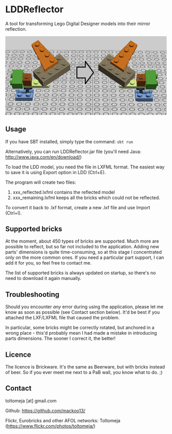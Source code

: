 # LDDReflector
A tool for transforming Lego Digital Designer models into their mirror reflection.

![Example](doc/lddr_example.png?raw=true "Example")

## Usage
If you have SBT installed, simply type the command:
`sbt run`

Alternatively, you can run LDDReflector.jar file (you'll need Java: http://www.java.com/en/download/)

To load the LDD model, you need the file in LXFML format. The easiest way to save it is using Export option in LDD (Ctrl+E).

The program will create two files:

1. xxx_reflected.lxfml contains the reflected model
2. xxx_remaining.lxfml keeps all the bricks which could not be reflected.

To convert it back to .lxf format, create a new .lxf file and use Import (Ctrl+I).

## Supported bricks

At the moment, about 450 types of bricks are supported. Much more are possible to reflect, but so far not included to the application.
Adding new parts' dimensions is quite time-consuming, so at this stage I concentrated only on the more common ones.
If you need a particular part support, I can add it for you, so feel free to contact me.

The list of supported bricks is always updated on startup, so there's no need to download it again manually.

## Troubleshooting
Should you encounter *any* error during using the application, please let me know as soon as possible (see Contact section below).
It'd be best if you attached the LXF/LXFML file that caused the problem.

In particular, some bricks might be correctly rotated, but anchored in a wrong place - this'd probably mean I had made a mistake in introducing parts dimensions.
The sooner I correct it, the better!

## Licence
The licence is Brickware. It's the same as Beerware, but with bricks instead of beer.
So if you ever meet me next to a PaB wall, you know what to do. ;)

## Contact
toltomeja [at] gmail.com

Github: https://github.com/mackoo13/

Flickr, Eurobricks and other AFOL networks: Toltomeja (https://www.flickr.com/photos/toltomeja/)
